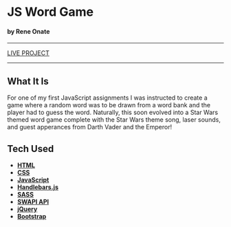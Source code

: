 # JS Word Game
#### by Rene Onate

---

[LIVE PROJECT](http://luisreneonate.com/3.4-js-word-game/)

---

## What It Is

For one of my first JavaScript assignments I was instructed to create a game where a random word was to be drawn from a word bank and the player had to guess the word. Naturally, this soon evolved into a Star Wars themed word game complete with the Star Wars theme song, laser sounds, and guest apperances from Darth Vader and the Emperor!


## Tech Used

* **[HTML](https://developer.mozilla.org/en-US/docs/Web/HTML)**
* **[CSS](https://developer.mozilla.org/en-US/docs/Web/CSS)**
* **[JavaScript](https://developer.mozilla.org/en-US/docs/Web/JavaScript)**
* **[Handlebars.js](https://handlebarsjs.com)**
* **[SASS](https://sass-lang.com)**
* **[SWAPI API](https://swapi.co)**
* **[jQuery](https://jquery.com)**
* **[Bootstrap](https://getbootstrap.com)**
